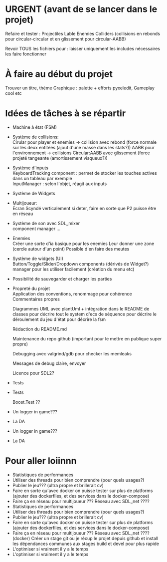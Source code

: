 # URGENT (avant de se lancer dans le projet)
Refaire et tester :
    Projectiles
    Lable
    Enemies
    Colliders (collisions en rebonds pour circular-circular et en glissement pour circular-AABB)

Revoir TOUS les fichiers pour :
    laisser uniquement les includes nécessaires
    les faire fonctionner

# À faire au début du projet
Trouver un titre, thème
Graphique : palette + efforts pyxeledit,
Gameplay cool etc

# Idées de tâches à se répartir
- Machine à état (FSM)

- Système de collisions:  
    Cirular pour player et enemies ->  collision avec rebond (force normale sur les deux entitées (ajout d'une masse dans les stats?))
    AABB pour l'environnement -> collisions Circular:AABB avec glissement (force projeté tangeante (amortissement visqueux?))

- Système d'inputs  
    KeyboardTracking component : permet de stocker les touches actives dans un tableau par exemple  
    InputManager : selon l'objet, réagit aux inputs

- Système de Widgets  
    
- Multijoueur:  
    Écran Scyndé verticalement
    si deter, faire en sorte que P2 puisse être en réseau

- Système de son avec SDL_mixer  
    component
    manager
    ...

- Enemies  
    Créer une sorte d'ia basique pour les enemies
    Leur donner une zone (cercle autour d'un point)
    Possible d'en faire des meutes

- Système de widgets (UI)  
    Button/Toggle/Slider/Dropdown components (dérivés de Widget?)
    manager pour les utiliser facilement (création du menu etc)

- Possibilité de sauvegarder et charger les parties

- Propreté du projet  
    Application des conventions, renommage pour cohérence
    Commentaires propres
    
    
    Diagrammes UML avec plantUml + intégration dans le README
        de classes pour décrire tout le system d'ecs
        de séquence pour décrire le déroulement du jeu
        d'état pour décrire la fsm

    Rédaction du README.md
    
    
    Maintenance du repo github (important pour le mettre en publique super propre)
    
    
    Debugging avec valgrind/gdb pour checker les memleaks
    
    
    Messages de debug claire, envoyer
    
    
    Licence pour SDL2?

- Tests

- Tests

    Boost.Test ??
    
- Un logger in game???
- La DA

- Un logger in game???
- La DA


# Pour aller loiinnn
- Statistiques de performances
- Utiliser des threads pour bien comprendre (pour quels usages?)
- Publier le jeu??? (ultra propre et brillerait cv)
- Faire en sorte qu'avec docker on puisse tester sur plus de platforms (ajouter des dockerfiles, et des services dans le docker-compose)
- Faire ça en réseau pour multijoueur ??? Réseau avec SDL_net ????
- Statistiques de performances
- Utiliser des threads pour bien comprendre (pour quels usages?)
- Publier le jeu??? (ultra propre et brillerait cv)
- Faire en sorte qu'avec docker on puisse tester sur plus de platforms (ajouter des dockerfiles, et des services dans le docker-compose)
- Faire ça en réseau pour multijoueur ??? Réseau avec SDL_net ????
(docker) Créer un stage git ou je récup le projet depuis github et install les dépendances communes aux stages build et devel pour plus rapide
- L'optimiser si vraiment il y a le temps
- L'optimiser si vraiment il y a le temps